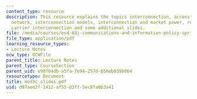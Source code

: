 ```yaml
---
content_type: resource
description: This resource explains the topics interconnection, access printing, telephone
  network, interconnection models, interconnection and market power, regulating interconnection,
  carrier interconnection and some additional slides.
file: /media/courses/esd-68j-communications-and-information-policy-spring-2006/d97aee2f1412af55d3ff5ec8fa0b3a41_mod3c_slides.pdf
file_type: application/pdf
learning_resource_types:
- Lecture Notes
ocw_type: OCWFile
parent_title: Lecture Notes
parent_type: CourseSection
parent_uid: e98f04db-a5fa-fe94-257d-658eb039b064
resourcetype: Document
title: mod3c_slides.pdf
uid: d97aee2f-1412-af55-d3ff-5ec8fa0b3a41
---
```

